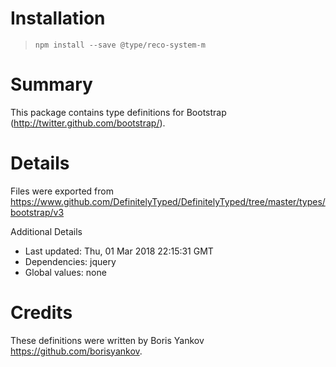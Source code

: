 # Installation
> `npm install --save @type/reco-system-m`

# Summary
This package contains type definitions for Bootstrap (http://twitter.github.com/bootstrap/).

# Details
Files were exported from https://www.github.com/DefinitelyTyped/DefinitelyTyped/tree/master/types/bootstrap/v3

Additional Details
 * Last updated: Thu, 01 Mar 2018 22:15:31 GMT
 * Dependencies: jquery
 * Global values: none

# Credits
These definitions were written by Boris Yankov <https://github.com/borisyankov>.
